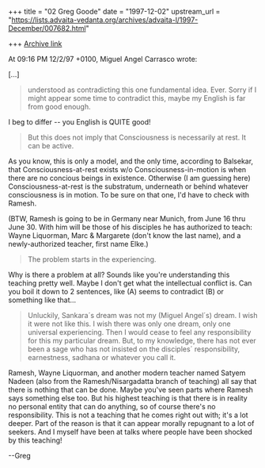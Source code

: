 +++
title = "02 Greg Goode"
date = "1997-12-02"
upstream_url = "https://lists.advaita-vedanta.org/archives/advaita-l/1997-December/007682.html"

+++
[Archive link](https://lists.advaita-vedanta.org/archives/advaita-l/1997-December/007682.html)

At 09:16 PM 12/2/97 +0100, Miguel Angel Carrasco wrote:

[...]

>understood as contradicting this one fundamental idea. Ever. Sorry if I
>might appear some time to contradict this, maybe my English is far from
>good enough.

I beg to differ -- you English is QUITE good!

>But this does not imply that Consciousness is necessarily at rest. It can
>be active.

As you know, this is only a model, and the only time, according to
Balsekar, that Consciousness-at-rest exists w/o Consciousness-in-motion is
when there are no concious beings in existence.  Otherwise (I am guessing
here) Consciousness-at-rest is the substratum, underneath or behind
whatever consciousness is in motion.  To be sure on that one, I'd have to
check with Ramesh.

   (BTW, Ramesh is going to be in Germany near Munich,
    from June 16 thru June 30. With him will be those
    of his disciples he has authorized to teach:
    Wayne Liquorman, Marc & Margarete (don't know the
    last name), and a newly-authorized teacher,
    first name Elke.)

>The problem starts in the experiencing.

Why is there a problem at all?  Sounds like you're understanding this
teaching pretty well.  Maybe I don't get what the intellectual conflict is.
 Can you boil it down to 2 sentences, like (A) seems to contradict (B) or
something like that...

>Unluckily, Sankara´s dream was not my (Miguel Angel´s) dream. I wish it
>were not like this. I wish there was only one dream, only one universal
>experiencing. Then I would cease to feel any responsibility for this my
>particular dream. But, to my knowledge, there has not ever been a sage who
>has not insisted on the disciples´ responsibility, earnestness, sadhana or
>whatever you call it.

Ramesh, Wayne Liquorman, and another modern teacher named Satyem Nadeen
(also from the Ramesh/Nisargadatta branch of teaching) all say that there
is nothing that can be done.  Maybe you've seen parts where Ramesh says
something else too.  But his highest teaching is that there is in reality
no personal entity that can do anything, so of course there's no
responsibility.  This is not a teaching that he comes right out with; it's
a lot deeper.  Part of the reason is that it can appear morally repugnant
to a lot of seekers.  And I myself have been at talks where people have
been shocked by this teaching!

--Greg

